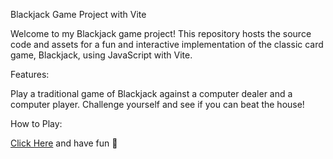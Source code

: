 Blackjack Game Project with Vite

Welcome to my Blackjack game project! This repository hosts the source code and assets for a fun and interactive implementation of the classic card game, Blackjack, using JavaScript with Vite.

Features:

Play a traditional game of Blackjack against a computer dealer and a computer player.
Challenge yourself and see if you can beat the house!

How to Play:

[Click Here](https://blackjack-vite-codecruncher.netlify.app) and have fun 🥳